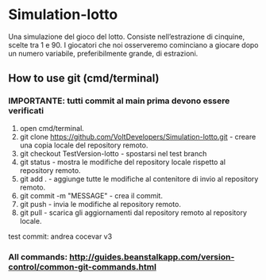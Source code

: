 # Simulation-lotto
Una simulazione del gioco del lotto. Consiste nell’estrazione di cinquine, scelte tra 1 e 90. I giocatori che noi osserveremo cominciano a giocare dopo un numero variabile, preferibilmente grande, di estrazioni.


## How to use git (cmd/terminal)
### IMPORTANTE: tutti commit al main prima devono essere verificati
1) open cmd/terminal.
2) git clone https://github.com/VoltDevelopers/Simulation-lotto.git - creare una copia locale del repository remoto.
3) git checkout TestVersion-lotto - spostarsi nel test branch
4) git status - mostra le modifiche del repository locale rispetto al repository remoto.
5) git add . - aggiunge tutte le modifiche al contenitore di invio al repository remoto.
6) git commit -m "MESSAGE" - crea il commit.
7) git push - invia le modifiche al repository remoto.
8) git pull - scarica gli aggiornamenti dal repository remoto al repository locale.

test commit: andrea cocevar v3

### All commands: http://guides.beanstalkapp.com/version-control/common-git-commands.html
